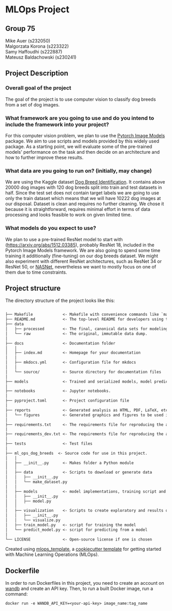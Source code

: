 # MLOps Project

## Group 75
Mike Auer (s232050) \
Malgorzata Korona (s223322) \
Samy Haffoudhi (s222887) \
Mateusz Baldachowski (s230241)

## Project Description

### Overall goal of the project
The goal of the project is to use computer vision to classify dog breeds from a set of dog images.

### What framework are you going to use and do you intend to include the framework into your project?
For this computer vision problem, we plan to use the [Pytorch Image Models](https://github.com/huggingface/pytorch-image-models) package. We aim to use scripts and models provided by this widely used package. As a starting point, we will evaluate some of the  pre-trained models' performance on the task and then decide on an architecture and how to further improve these results.

### What data are you going to run on? (initially, may change)
We are using the Kaggle dataset [Dog Breed Identification](https://www.kaggle.com/competitions/dog-breed-identification/data). It contains above 20000 dog images with 120 dog breeds split into train and test datasets in half. Since the test set does not contain target labels we are going to use only the train dataset which means that we will have 10222 dog images at our disposal. Dataset is clean and requires no further cleaning. We chose it because it is straightforward, requires minimal effort in terms of data processing and looks feasible to work on given limited time.

### What models do you expect to use?
We plan to use a pre-trained ResNet model to start with (https://arxiv.org/abs/1512.03385), probably ResNet 18, included in the Pytorch Image Models framework. We are also going to spend some time training it additionally (fine-tuning) on our dog breeds dataset. We might also experiment with different ResNet architectures, such as ResNet 34 or ResNet 50, or [NASNet](https://pprp.github.io/timm/models/nasnet/), nevertheless we want to mostly focus on one of them due to time constraints.

## Project structure

The directory structure of the project looks like this:

```txt

├── Makefile             <- Makefile with convenience commands like `make data` or `make train`
├── README.md            <- The top-level README for developers using this project.
├── data
│   ├── processed        <- The final, canonical data sets for modeling.
│   └── raw              <- The original, immutable data dump.
│
├── docs                 <- Documentation folder
│   │
│   ├── index.md         <- Homepage for your documentation
│   │
│   ├── mkdocs.yml       <- Configuration file for mkdocs
│   │
│   └── source/          <- Source directory for documentation files
│
├── models               <- Trained and serialized models, model predictions, or model summaries
│
├── notebooks            <- Jupyter notebooks.
│
├── pyproject.toml       <- Project configuration file
│
├── reports              <- Generated analysis as HTML, PDF, LaTeX, etc.
│   └── figures          <- Generated graphics and figures to be used in reporting
│
├── requirements.txt     <- The requirements file for reproducing the analysis environment
|
├── requirements_dev.txt <- The requirements file for reproducing the analysis environment
│
├── tests                <- Test files
│
├── ml_ops_dog_breeds  <- Source code for use in this project.
│   │
│   ├── __init__.py      <- Makes folder a Python module
│   │
│   ├── data             <- Scripts to download or generate data
│   │   ├── __init__.py
│   │   └── make_dataset.py
│   │
│   ├── models           <- model implementations, training script and prediction script
│   │   ├── __init__.py
│   │   ├── model.py
│   │
│   ├── visualization    <- Scripts to create exploratory and results oriented visualizations
│   │   ├── __init__.py
│   │   └── visualize.py
│   ├── train_model.py   <- script for training the model
│   └── predict_model.py <- script for predicting from a model
│
└── LICENSE              <- Open-source license if one is chosen
```

Created using [mlops_template](https://github.com/SkafteNicki/mlops_template),
a [cookiecutter template](https://github.com/cookiecutter/cookiecutter) for getting
started with Machine Learning Operations (MLOps).

## Dockerfile

In order to run Dockerfiles in this project, you need to create an account on [wandb](https://wandb.ai/home) and create an API key. Then, to run a built Docker image, run a command:
```
docker run -e WANDB_API_KEY=<your-api-key> image_name:tag_name
```
